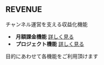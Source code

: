 ## REVENUE
チャンネル運営を支える収益化機能

<ul>
<li>
<img src="https://hayabusa.io/amebafresh-misc/uploads/channel-request/monetize_payment.png" alt="" />
<strong>月額課金機能</strong>
<a target="_blank" href="https://daily.freshlive.tv/posts/2138792">詳しく見る</a>
</li>
<li>
<img src="https://hayabusa.io/amebafresh-misc/uploads/channel-request/revenue_project.png" alt="" />
<strong>プロジェクト機能</strong>
<a target="_blank" href="https://daily.freshlive.tv/posts/3378766">詳しく見る</a>
</li>
</ul>

目的にあわせて各機能をご利用頂けます
